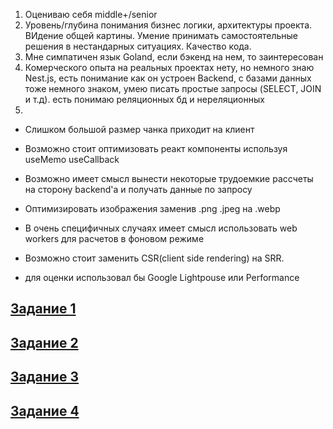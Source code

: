 1. Оцениваю себя middle+/senior
2. Уровень/глубина понимания бизнес логики, архитектуры проекта. ВИдение общей картины. Умение принимать самостоятельные решения в нестандарных ситуациях. Качество кода.
3. Мне симпатичен язык Goland, если бэкенд на нем, то заинтересован
4. Комерческого опыта на реальных проектах нету, но немного знаю Nest.js, есть понимание как он устроен Backend, с базами данных тоже немного знаком, умею писать простые запросы (SELECT, JOIN и т.д). есть понимаю реляционных бд и нереляционных
5.
  - Слишком большой размер чанка приходит на клиент
  - Возможно стоит оптимизовать реакт компоненты используя useMemo useCallback
  - Возможно имеет смысл вынести некоторые трудоемкие рассчеты на сторону backend'а и получать данные по запросу
  - Оптимизировать изображения заменив .png .jpeg на .webp
  - В очень специфичных случаях имеет смысл использовать web workers для расчетов в фоновом режиме
  - Возможно стоит заменить CSR(client side rendering) на SRR.
  
  - для оценки использовал бы Google Lightрouse или Performance

## [Задание 1](./task1.js)
## [Задание 2](./task2.js)
## [Задание 3](./task3.js)
## [Задание 4](./src)
